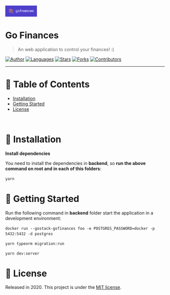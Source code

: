 <p align="left">
   <img src="docs/logo.png" width="100"/>
</p>

# Go Finances

> An web application to control your finances! :)

[![Author](https://img.shields.io/badge/author-jennifertakagi-ff9000?style=flat-square)](https://github.com/jennifertakagi)
[![Languages](https://img.shields.io/github/languages/count/jennifertakagi/go-finances?color=%23ff9000&style=flat-square)](#)
[![Stars](https://img.shields.io/github/stars/jennifertakagi/go-finances?color=ff9000&style=flat-square)](https://github.com/jennifertakagi/go-finances/stargazers)
[![Forks](https://img.shields.io/github/forks/jennifertakagi/go-finances?color=%23ff9000&style=flat-square)](https://github.com/jennifertakagi/go-finances/network/members)
[![Contributors](https://img.shields.io/github/contributors/jennifertakagi/go-finances?color=ff9000&style=flat-square)](https://github.com/jennifertakagi/go-finances/graphs/contributors)

---

# :pushpin: Table of Contents

* [Installation](#construction_worker-installation)
* [Getting Started](#runner-getting-started)
* [License](#closed_book-license)

<br />

# :construction_worker: Installation

**Install dependencies**

You need to install the dependencies in **backend**, so **run the above command on root and in each of this folders**:

```yarn```

# :runner: Getting Started

Run the following command in **backend** folder start the application in a development environment:

```docker run --gostack-gofinances foo -e POSTGRES_PASSWORD=docker -p 5432:5432 -d postgres```

```yarn typeorm migration:run```

```yarn dev:server```


# :closed_book: License

Released in 2020.
This project is under the [MIT license](https://github.com/jennifertakagi/go-finances/master/LICENSE).
